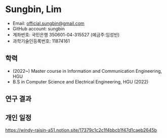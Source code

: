 # Sungbin, Lim
- Email: official.sungbin@gmail.com
- GitHub account: sungbin
- 계좌번호: 국민은행 350601-04-315527 (예금주:임성빈)
- 과학기술인등록번호: 11874161

## 학력
- (2022~) Master course in Information and Communication Engineering, HGU
- B.S in Computer Science and Electrical Engineering, HGU (2022)

## 연구 결과

## 개인 일정
https://windy-raisin-a51.notion.site/17379c1c2c1f4bbcb1f47d1caeb2645b
